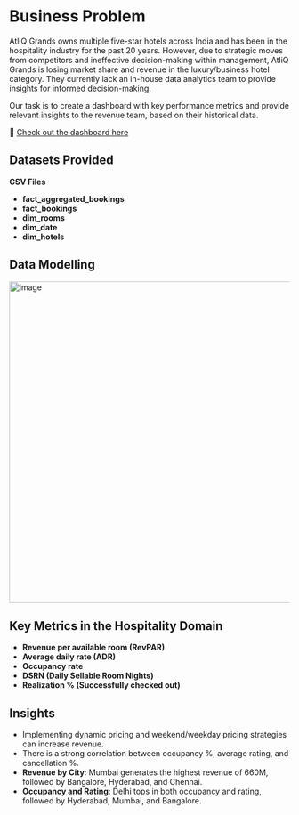 # Business Problem

AtliQ Grands owns multiple five-star hotels across India and has been in the hospitality industry for the past 20 years. However, due to strategic moves from competitors and ineffective decision-making within management, AtliQ Grands is losing market share and revenue in the luxury/business hotel category. They currently lack an in-house data analytics team to provide insights for informed decision-making.

Our task is to create a dashboard with key performance metrics and provide relevant insights to the revenue team, based on their historical data.

🔗 [Check out the dashboard here](https://shorturl.at/0YH2s)

## Datasets Provided
  **CSV Files**
- **fact_aggregated_bookings**
- **fact_bookings**
- **dim_rooms**
- **dim_date**
- **dim_hotels**

## Data Modelling

<img width="578" alt="image" src="https://github.com/user-attachments/assets/12fe1fcc-75c3-4208-81c9-388be85105b6">


## Key Metrics in the Hospitality Domain
- **Revenue per available room (RevPAR)**
- **Average daily rate (ADR)**
- **Occupancy rate**
- **DSRN (Daily Sellable Room Nights)**
- **Realization % (Successfully checked out)**

## Insights
- Implementing dynamic pricing and weekend/weekday pricing strategies can increase revenue.
- There is a strong correlation between occupancy %, average rating, and cancellation %.
- **Revenue by City**: Mumbai generates the highest revenue of 660M, followed by Bangalore, Hyderabad, and Chennai.
- **Occupancy and Rating**: Delhi tops in both occupancy and rating, followed by Hyderabad, Mumbai, and Bangalore.

